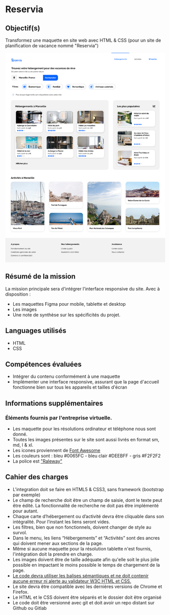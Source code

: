 # Reservia

## Objectif(s)
Transformez une maquette en site web avec HTML & CSS (pour un site de planification de vacance nommé "Reservia")

![maquette web reservia](./img/modelandutilities/Desktop.png)

## Résumé de la mission
La mission principale sera d'intégrer l'interface responsive du site. 
Avec à disposition : 
- Les maquettes Figma pour mobile, tablette et desktop 
- Les images 
- Une note de synthèse sur les spécificités du projet.

## Languages utilisés
- HTML
- CSS

## Compétences évaluées
- Intégrer du contenu conformément à une maquette
- Implémenter une interface responsive, assurant que la page d'accueil fonctionne bien sur tous les appareils et tailles d'écran

## Informations supplémentaires

### Éléments fournis par l'entreprise virtuelle.
- Les maquette pour les résolutions ordinateur et téléphone nous sont donné.
- Toutes les images présentes sur le site sont aussi livrés en format sm, md, l & xl.
- Les icones proviennent de [Font Awesome](https://fontawesome.com/)
- Les couleurs sont : bleu #0065FC - bleu clair #DEEBFF - gris #F2F2F2
- La police est ["Raleway"](https://fonts.google.com/specimen/Raleway)

## Cahier des charges
- L'integration doit se faire en HTML5 & CSS3, sans framework (bootstrap par exemple)
- Le champ de recherche doit être un champ de saisie, dont le texte peut être édité. La fonctionnalité de recherche ne doit pas être implémenté pour autant.
- Chaque carte d’hébergement ou d’activité devra être cliquable dans son intégralité. Pour l’instant les liens seront vides.
- Les filtres, bien que non fonctionnels, doivent changer de style au survol.
- Dans le menu, les liens “Hébergements” et “Activités” sont des ancres qui doivent mener aux sections de la page.
- Même si aucune maquette pour la résolution tablette n'est fournis, l'intégration doit la prendre en charge.
- Les images doivent être de taille adéquate afin qu'elle soit le plus jolie possible en impactant le moins possible le temps de chargement de la page.
- [Le code devra utiliser les balises sémantiques et ne doit contenir aucune erreur ni alerte au validateur W3C HTML et CSS.](https://validator.w3.org)
- Le site devra être compatible avec les dernières versions de Chrome et Firefox.
- Le HTML et le CSS doivent être séparés et le dossier doit être organisé
- Le code doit être versionné avec git et doit avoir un repo distant sur Github ou Gitlab